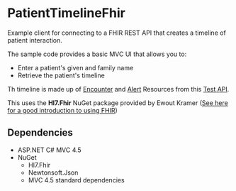 PatientTimelineFhir
==================

Example client for connecting to a FHIR REST API that creates a timeline of patient interaction.

The sample code provides a basic MVC UI that allows you to:

* Enter a patient's given and family name
* Retrieve the patient's timeline

Th timeline is made up of [Encounter](http://www.hl7.org/implement/standards/fhir/encounter.html) and [Alert](http://www.hl7.org/implement/standards/fhir/alert.html) Resources from this [Test API](http://hl7connect.healthintersections.com.au/svc/fhir/).

This uses the __Hl7.Fhir__ NuGet package provided by Ewout Kramer ([See here for a good introduction to using FHIR](http://www.slideshare.net/ewoutkramer/hl7-fhir-for-developers))

Dependencies
--------------------------

* ASP.NET C# MVC 4.5
* NuGet
    * Hl7.Fhir
    * Newtonsoft.Json
	* MVC 4.5 standard dependencies